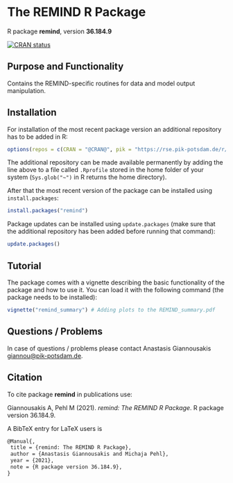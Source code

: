 # The REMIND R Package

R package **remind**, version **36.184.9**

[![CRAN status](https://www.r-pkg.org/badges/version/remind)](https://cran.r-project.org/package=remind)

## Purpose and Functionality

Contains the REMIND-specific routines for data and model output manipulation.


## Installation

For installation of the most recent package version an additional repository has to be added in R:

```r
options(repos = c(CRAN = "@CRAN@", pik = "https://rse.pik-potsdam.de/r/packages"))
```
The additional repository can be made available permanently by adding the line above to a file called `.Rprofile` stored in the home folder of your system (`Sys.glob("~")` in R returns the home directory).

After that the most recent version of the package can be installed using `install.packages`:

```r 
install.packages("remind")
```

Package updates can be installed using `update.packages` (make sure that the additional repository has been added before running that command):

```r 
update.packages()
```

## Tutorial

The package comes with a vignette describing the basic functionality of the package and how to use it. You can load it with the following command (the package needs to be installed):

```r
vignette("remind_summary") # Adding plots to the REMIND_summary.pdf
```

## Questions / Problems

In case of questions / problems please contact Anastasis Giannousakis <giannou@pik-potsdam.de>.

## Citation

To cite package **remind** in publications use:

Giannousakis A, Pehl M (2021). _remind: The REMIND R Package_. R package version 36.184.9.

A BibTeX entry for LaTeX users is

 ```latex
@Manual{,
  title = {remind: The REMIND R Package},
  author = {Anastasis Giannousakis and Michaja Pehl},
  year = {2021},
  note = {R package version 36.184.9},
}
```

